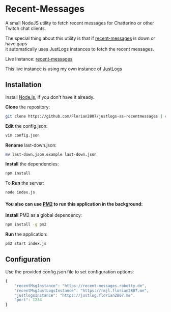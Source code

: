 # Recent-Messages

A small NodeJS utility to fetch recent messages for Chatterino or other Twitch chat clients.

The special thing about this utility is that if [recent-messages](https://recent-messages.robotty.de/) is down or have gaps  
it automatically uses JustLogs instances to fetch the recent messages.

Live Instance: [recent-messages](https://recent-messages.florian2807.me/api/v2/recent-messages/<channelName>)

This live instance is using my own instance of [JustLogs](https://github.com/Florian2807/JustlogRedirector)

## Installation

Install [Node.js](https://nodejs.org/), if you don't have it already.

**Clone** the repository:
```bash
git clone https://github.com/Florian2807/justlogs-as-recentmessages | cd justlogs-as-recentmessages
```
**Edit** the config.json:
```bash
vim config.json
```
**Rename** last-down.json: 
```bash
mv last-down.json.example last-down.json
```
**Install** the dependencies:
```bash
npm install
```
To **Run** the server:
```bash
node index.js
```

#### You also can use [PM2](https://www.npmjs.com/package/pm2) to run this application in the background:

**Install** PM2 as a global dependency:
```bash
npm install -g pm2
```

**Run** the application:
```bash
pm2 start index.js
```

## Configuration

Use the provided config.json file to set configuration options:

```js
{
    "recentMsgInstance": "https://recent-messages.robotty.de",
    "recentMsgJustLogsInstance": "https://rmjl.florian2807.me",
    "justlogsInstance": "https://justlog.florian2807.me",
    "port": 1234
}
```